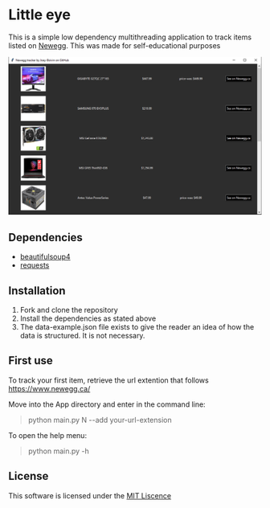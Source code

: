 # Little eye

This is a simple low dependency multithreading application to track items listed on [Newegg](https://www.newegg.ca/). This was made for self-educational purposes

![Image](Screenshot.png "Little eye gui")
## Dependencies

- [beautifulsoup4](https://pypi.org/project/beautifulsoup4/)
- [requests](https://pypi.org/project/requests/)

## Installation

1. Fork and clone the repository
2. Install the dependencies as stated above
3. The data-example.json file exists to give the reader an idea of how the data is structured. It is not necessary.

## First use

To track your first item, retrieve the url extention that follows https://www.newegg.ca/

Move into the App directory and enter in the command line:

> python main.py N --add your-url-extension

To open the help menu:

> python main.py -h

## License

This software is licensed under the [MIT Liscence](https://github.com/Joey-Boivin/newegg-tracker/blob/main/LICENSE)
